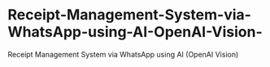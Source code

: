 # Receipt-Management-System-via-WhatsApp-using-AI-OpenAI-Vision-
Receipt Management System via WhatsApp using AI (OpenAI Vision)
